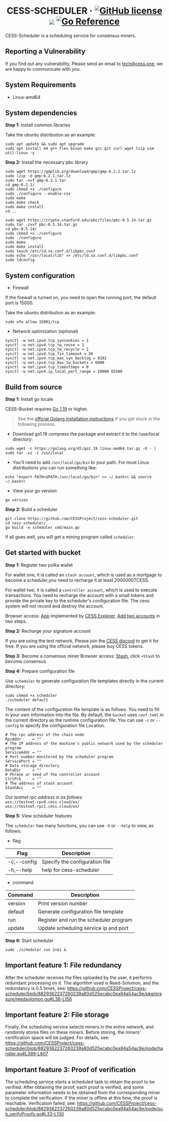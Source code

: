 # <h1 align="center">CESS-SCHEDULER &middot; [![GitHub license](https://img.shields.io/badge/license-Apache2-blue)](#LICENSE) <a href=""><img src="https://img.shields.io/badge/golang-%3E%3D1.19-blue.svg" /></a> [![Go Reference](https://pkg.go.dev/badge/github.com/CESSProject/cess-scheduler.svg)](https://pkg.go.dev/github.com/CESSProject/cess-scheduler)</h1>

CESS-Scheduler is a scheduling service for consensus miners.

## Reporting a Vulnerability

If you find out any vulnerability, Please send an email to tech@cess.one, we are happy to communicate with you.

## System Requirements

- Linux-amd64

## System dependencies

**Step 1:** Install common libraries

Take the ubuntu distribution as an example:

```shell
sudo apt update && sudo apt upgrade
sudo apt install m4 g++ flex bison make gcc git curl wget lzip vim util-linux -y
```

**Step 2:** Install the necessary pbc library

```shell
sudo wget https://gmplib.org/download/gmp/gmp-6.2.1.tar.lz
sudo lzip -d gmp-6.2.1.tar.lz
sudo tar -xvf gmp-6.2.1.tar
cd gmp-6.2.1/
sudo chmod +x ./configure
sudo ./configure --enable-cxx
sudo make
sudo make check
sudo make install
cd ..

sudo wget https://crypto.stanford.edu/pbc/files/pbc-0.5.14.tar.gz
sudo tar -zxvf pbc-0.5.14.tar.gz
cd pbc-0.5.14/
sudo chmod +x ./configure
sudo ./configure
sudo make
sudo make install
sudo touch /etc/ld.so.conf.d/libpbc.conf
sudo echo "/usr/local/lib" >> /etc/ld.so.conf.d/libpbc.conf
sudo ldconfig
```

## System configuration

- Firewall

If the firewall is turned on, you need to open the running port, the default port is 15000.

Take the ubuntu distribution as an example:

```shell
sudo ufw allow 15001/tcp
```
- Network optimization (optional)

```shell
sysctl -w net.ipv4.tcp_syncookies = 1
sysctl -w net.ipv4.tcp_tw_reuse = 1
sysctl -w net.ipv4.tcp_tw_recycle = 1
sysctl -w net.ipv4.tcp_fin_timeout = 30
sysctl -w net.ipv4.tcp_max_syn_backlog = 8192
sysctl -w net.ipv4.tcp_max_tw_buckets = 6000
sysctl -w net.ipv4.tcp_timestsmps = 0
sysctl -w net.ipv4.ip_local_port_range = 10000 65500
```

## Build from source

**Step 1:** Install go locale

CESS-Bucket requires [Go 1.19](https://golang.org/dl/) or higher.

> See the [official Golang installation instructions](https://golang.org/doc/install) If you get stuck in the following process.

- Download go1.19 compress the package and extract it to the /use/local directory:

```shell
sudo wget -c https://golang.org/dl/go1.19.linux-amd64.tar.gz -O - | sudo tar -xz -C /usr/local
```

- You'll need to add `/usr/local/go/bin` to your path. For most Linux distributions you can run something like:

```shell
echo "export PATH=$PATH:/usr/local/go/bin" >> ~/.bashrc && source ~/.bashrc
```

- View your go version:

```shell
go version
```

**Step 2:** Build a scheduler

```shell
git clone https://github.com/CESSProject/cess-scheduler.git
cd cess-scheduler/
go build -o scheduler cmd/main.go
```

If all goes well, you will get a mining program called `scheduler`.

## Get started with bucket

**Step 1:** Register two polka wallet

For wallet one, it is called an  `stash account`, which is used as a mortgage to become a scheduler,you need to recharge it at least 2000000TCESS.

For wallet two, it is called a `controller account`, which is used to execute transactions. You need to recharge the account with a small tokens and provide the private key to the scheduler's configuration file. The cess system will not record and destroy the account.

Browser access: [App](https://testnet.cess.cloud/#/explorer) implemented by [CESS Explorer](https://github.com/CESSProject/cess-explorer), [Add two accounts](https://testnet.cess.cloud/#/accounts) in two steps.

**Step 2:** Recharge your signature account

If you are using the test network, Please join the [CESS discord](https://discord.gg/mYHTMfBwNS) to get it for free. If you are using the official network, please buy CESS tokens.

**Step 3:** Become a consensus miner
Browser access: [Stash](https://testnet.cess.cloud/#/staking/actions), click `+Stash` to become consensus.

**Step 4:** Prepare configuration file

Use `scheduler` to generate configuration file templates directly in the current directory:

```shell
sudo chmod +x scheduler
./scheduler default
```

The content of the configuration file template is as follows. You need to fill in your own information into the file. By default, the `bucket` uses `conf.toml` in the current directory as the runtime configuration file. You can use `-c` or `--config` to specify the configuration file Location.
```
# The rpc address of the chain node
RpcAddr     = ""
# The IP address of the machine's public network used by the scheduler program
ServiceAddr = ""
# Port number monitored by the scheduler program
ServicePort = ""
# Data storage directory
DataDir     = ""
# Phrase or seed of the controller account
CtrlPrk     = ""
# The address of stash account
StashAcc    = ""
```
*Our testnet rpc address is as follows:*<br>
`wss://testnet-rpc0.cess.cloud/ws/`<br>
`wss://testnet-rpc1.cess.cloud/ws/`

**Step 5:** View scheduler features

The `scheduler` has many functions, you can use `-h` or `--help` to view, as follows:

- flag

| Flag        | Description                             |
| ----------- | --------------------------------------- |
| -c,--config | Specify the configuration file          |
| -h,--help   | help for cess-scheduler                 |

- command

| Command  | Description                                    |
| -------- | ---------------------------------------------- |
| version  | Print version number                           |
| default  | Generate configuration file template           |
| run      | Register and run the scheduler program         |
| update   | Update scheduling service ip and port          |

**Step 6:** Start scheduler

```shell
sudo ./scheduler run 2>&1 &
```

## Important feature 1: File redundancy
After the scheduler receives the files uploaded by the user, it performs redundant processing on it. The algorithm used is Reed-Solomon, and the redundancy is 0.5 times, see: https://github.com/CESSProject/cess-scheduler/blob/8829362237260239a80d525ecabc0ea94a54ac9e/pkg/erasure/reedsolomon.go#L38-L156

## Important feature 2: File storage
Finally, the scheduling service selects miners in the entire network, and randomly stores files on these miners. Before storing, the miners' certification space will be judged. For details, see: https://github.com/CESSProject/cess-scheduler/blob/8829362237260239a80d525ecabc0ea94a54ac9e/node/handler.go#L399-L607

## Important feature 3: Proof of verification
The scheduling service starts a scheduled task to obtain the proof to be verified. After obtaining the proof, each proof is verified, and some parameter information needs to be obtained from the corresponding miner to complete the verification. If the miner is offline at this time, the proof is reachable. Verification failed, see: https://github.com/CESSProject/cess-scheduler/blob/8829362237260239a80d525ecabc0ea94a54ac9e/node/sub_verifyProofs.go#L33-L130
